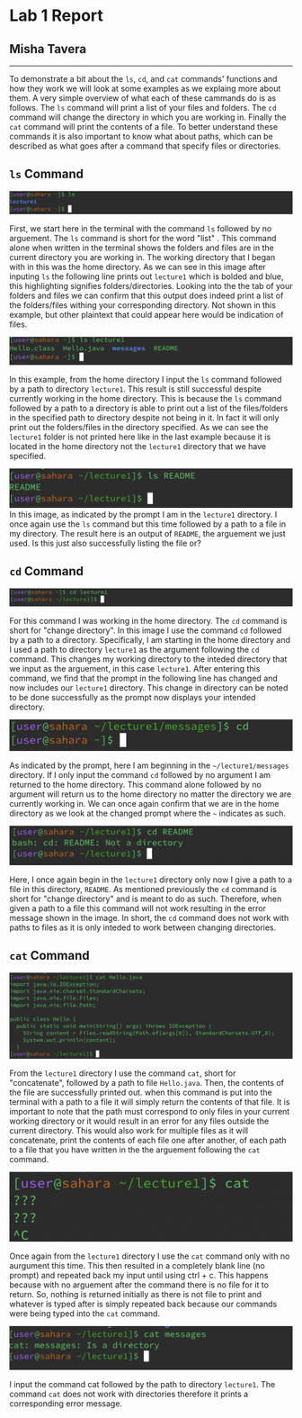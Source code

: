 # Lab 1 Report 
## Misha Tavera
---
  To demonstrate a bit about the `ls`, `cd`, and `cat` commands' functions and how they work we will look at some examples as we explaing more about them. A very simple overview of what each of these cammands do is as follows. The  `ls` command will print a list of your files and folders. The `cd` command will change the directory in which you are working in. Finally the `cat` command will print the contents of a file. To better understand these commands it is also important to know what about paths, which can be described as what goes after a command that specify files or directories. 

## `ls` Command

![Image](ls.png)

First, we start here in the terminal with the command `ls` followed by no arguement. The `ls` command is short for the word "list" . This command alone when written in the terminal shows the folders and files are in the current directory you are working in. The working directory that I began with in this was the home directory. As we can see in this image after inputing `ls` the following line prints out `lecture1` which is bolded and blue, this highlighting signifies folders/directories. Looking into the the tab of your folders and files we can confirm that this output does indeed print a list of the folders/files withing your corresponding directory. Not shown in this example, but other plaintext that could appear here would be indication of files. 


![Image](lapathdirectory.png)

In this example, from the home directory I input the `ls` command followed by a path to directory `lecture1`. This result is still successful despite currently working in the home directory. This is because the `ls` command followed by a path to a directory is able to print out a list of the files/folders in the specified path to directory despite not being in it. In fact it will only print out the folders/files in the directory specified. As we can see the `lecture1` folder is not printed here like in the last example because it is located in the home directory not the `lecture1` directory that we have specified. 


![Image](lspathfileee.png)
In this image, as indicated by the prompt I am in the `lecture1` directory. I once again use the `ls` command but this time followed by a path to a file in my directory. The result here is an output of `README`, the arguement we just used. Is this just also successfully listing the file or?

## `cd` Command

![Image](cdpathdirectory.png)

 For this command I was working in the home directory. The `cd` command is short for "change directory". In this image I use the command `cd` followed by a path to a directory. Specifically, I am starting in the home directory and I used a path to directory `lecture1` as the argument following the `cd` command. This changes my working directory to the inteded directory that we input as the arguement, in this case `lecture1`. After entering this command, we find that the prompt in the following line has changed and now includes our `lecture1` directory. This change in directory can be noted to be done successfully as the prompt now displays your intended directory.

 ![Image](cdd.png)

   As indicated by the prompt, here I am beginning in the `~/lecture1/messages` directory. If I only input the command `cd` followed by no argument I am returned to the home directory. This command alone followed by no argument will return us to the home directory no matter the directory we are currently working in. We can once again confirm that we are in the home directory as we look at the changed prompt where the `~` indicates as such. 


![Image](cdpathfilee.png)

Here, I once again begin in the `lecture1` directory only now I give a path to a file in this directory, `README`. As mentioned previously the `cd` command is short for "change directory" and is meant to do as such. Therefore, when given a path to a file this command will not work resulting in the error message shown in the image. In short, the `cd`  command does not work with paths to files as it is only inteded to work between changing directories. 

## `cat` Command

![Image](catpathfilee.png)

  From the `lecture1` directory I use the command `cat`, short for "concatenate", followed by a path to file `Hello.java`. Then, the contents of the file are successfully printed out. when this command is put into the terminal with a path to a file it will simply return the contents of that file. It is important to note that the path must correspond to only files in your current working directory or it would result in an error for any files outside the current directory.  This would also work for multiple files as it will concatenate, print the contents of each file one after another, of each path to a file that you have written in the the arguement following the `cat` command. 

![Image](catt.png)

  Once again from the `lecture1` directory I use the `cat` command only with no aurgument this time. This then resulted in a completely blank line (no prompt) and repeated back my input until using ctrl + c. This happens because with no arguement after the command there is no file for it to return. So, nothing is returned initially as there is not file to print and whatever is typed after is simply repeated back because our commands were being typed into the `cat` command.


![Image](catpathdirectoryy.png)

  I input the command cat followed by the path to directory `lecture1`. The command `cat` does not work with directories therefore it prints a corresponding error message. 



